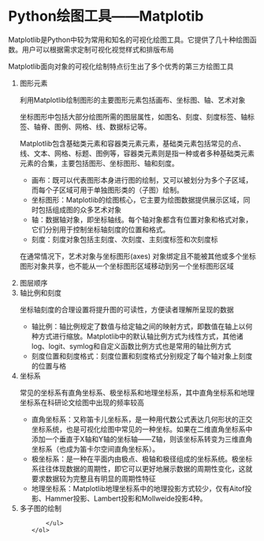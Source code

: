 <!DOCTYPE html>
<html lang="en">
<head>
    <meta charset="UTF-8">
    <meta name="viewport" content="width=device-width, initial-scale=1.0">
    <title>Document</title>
</head>
<body>
    <h1>Python绘图工具——Matplotib</h1>
    <p>Matplotlib是Python中较为常用和知名的可视化绘图工具。它提供了几十种绘图函数。用户可以根据需求定制可视化视觉样式和排版布局</p>
    <p>Matplotlib面向对象的可视化绘制特点衍生出了多个优秀的第三方绘图工具</p>
    <ol>
        <li>图形元素</li>
        <p>利用Matplotlib绘制图形的主要图形元素包括画布、坐标图、轴、艺术对象</p>
        <p>坐标图形中包括大部分绘图所需的图层属性，如图名、刻度、刻度标签、轴标签、轴脊、图例、网格、线、数据标记等。</p>
        <p>Matplotlib包含基础类元素和容器类元素元素，基础类元素包括常见的点、线、文本、网格、标题、图例等，容器类元素则是指一种或者多种基础类元素元素的合集，主要包括图形、坐标图形、轴和刻度。</p>
        <ul>
            <li>画布：既可以代表图形本身进行图的绘制，又可以被划分为多个子区域，而每个子区域可用于单独图形类的（子图）绘制。</li>
            <li>坐标图形：Matplotlib的绘图核心，它主要为绘图数据提供展示区域，同时包括组成图的众多艺术对象</li>
            <li>轴：数据轴对象，即坐标轴线。每个轴对象都含有位置对象和格式对象，它们分别用于控制坐标轴刻度的位置和格式。</li>
            <li>刻度：刻度对象包括主刻度、次刻度、主刻度标签和次刻度标</li>
        </ul>
        <p>在通常情况下，艺术对象与坐标图形(axes) 对象绑定且不能被其他或多个坐标图形对象共享，也不能从一个坐标图形区域移动到另一个坐标图形区域</p>
        <li>图层顺序</li>
        <li>轴比例和刻度</li>
        <p>坐标轴刻度的合理设置将提升图的可读性，方便读者理解所呈现的数据</p>
        <ul>
            <li>轴比例：轴比例规定了数值与给定轴之间的映射方式，即数值在轴上以何种方式进行缩放。Matplotlib中的默认轴比例方式为线性方式，其他诸log、logit、symlog和自定义函数比例方式也是常用的轴比例方式</li>
            <li>刻度位置和刻度格式：刻度位置和刻度格式分别规定了每个轴对象上刻度的位置与格</li>
        </ul>
        <li>坐标系</li>
        <p>常见的坐标系有直角坐标系、极坐标系和地理坐标系，其中直角坐标系和地理坐标系在科研论文绘图中出现的频率较高</p>
        <ul>
            <li>直角坐标系：又称笛卡儿坐标系，是一种用代数公式表达几何形状的正交坐标系统，也是可视化绘图中常见的一种坐标。如果在二维直角坐标系中添加一个垂直于X轴和Y轴的坐标轴——Z轴，则该坐标系转变为三维直角坐标系（也成为笛卡尔空间直角坐标系）。</li>
            <li>极坐标系：是一种在平面内由极点、极轴和极径组成的坐标系统。极坐标系往往体现数据的周期性，即它可以更好地展示数据的周期性变化，这就要求数据较为完整且有明显的周期性特征</li>
            <li>地理坐标系：Matplotlib地理坐标系中的地理投影方式较少，仅有Aitof投影、Hammer投影、Lambert投影和Mollweide投影4种。</li>
        </ul>
        <li>多子图的绘制</li>
        <ul>
            
        </ul>
    </ol>
</body>
</html>
